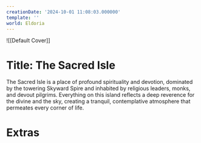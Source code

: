 ```yaml
---
creationDate: '2024-10-01 11:08:03.000000'
template: ''
world: Eldoria
---
```

![[Default Cover]]

# Title: The Sacred Isle

The Sacred Isle is a place of profound spirituality and devotion, dominated by the towering Skyward Spire and inhabited by religious leaders, monks, and devout pilgrims. Everything on this island reflects a deep reverence for the divine and the sky, creating a tranquil, contemplative atmosphere that permeates every corner of life.

# Extras

